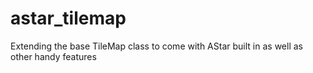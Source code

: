 # astar_tilemap
Extending the base TileMap class to come with AStar built in as well as other handy features
